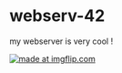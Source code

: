 # webserv-42

my webserver is very cool !

<a href="https://imgflip.com/i/8w3uuv"><img src="https://i.imgflip.com/8w3uuv.jpg" title="made at imgflip.com"/></a><div><a href="https://imgflip.com/memegenerator"></a></div>
